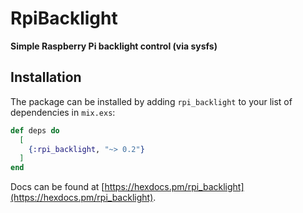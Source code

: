 # RpiBacklight

**Simple Raspberry Pi backlight control (via sysfs)**

## Installation

The package can be installed
by adding `rpi_backlight` to your list of dependencies in `mix.exs`:

```elixir
def deps do
  [
    {:rpi_backlight, "~> 0.2"}
  ]
end
```

Docs can be found at [https://hexdocs.pm/rpi_backlight](https://hexdocs.pm/rpi_backlight).

